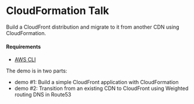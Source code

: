# CloudFormation Talk
Build a CloudFront distribution and migrate to it from another CDN using CloudFormation.

#### Requirements
* [AWS CLI](https://docs.aws.amazon.com/cli/latest/userguide/installing.html)

The demo is in two parts:
* demo #1: Build a simple CloudFront application with CloudFormation
* demo #2: Transition from an existing CDN to CloudFront using Weighted routing DNS in Route53